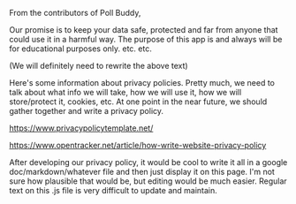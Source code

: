 From the contributors of Poll Buddy,

Our promise is to keep your data safe, protected and far from anyone that could use it in a harmful way.
The purpose of this app is and always will be for educational purposes only.
etc. etc.

(We will definitely need to rewrite the above text)


Here's some information about privacy policies. Pretty much, we need to talk about what info we will
take,
how we will use it, how we will store/protect it, cookies, etc. At one point in the near future, we
should gather together and write a privacy policy.

https://www.privacypolicytemplate.net/

https://www.opentracker.net/article/how-write-website-privacy-policy

After developing our privacy policy, it would be cool to write it all in a google doc/markdown/whatever
file
and then just display it on this page. I'm not sure how plausible that would be, but editing would be
much easier.
Regular text on this .js file is very difficult to update and maintain.